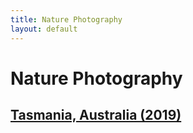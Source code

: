 ```yaml
---
title: Nature Photography
layout: default
---
```


# Nature Photography

<h2><a href="tasmania-2019">Tasmania, Australia (2019)</a></h2>

<!--
Central Plateau, Walls of Jerusalem, Mount Wellington

<h2><a href="nelson-2019">Nelson, New Zealand (2019)</a></h2>

<h2><a href="british-columbia-2018">British Columbia, Canada (2018)</a></h2>

Skwamish, Whistler

<h2><a href="so-2018">Ross Sea, Southern Ocean (2018)</a></h2>

RV Tangaroa (NIWA), Wellington, NZ – Ross Sea

<h2><a href="campbell-plateau-2017">Campbell Plateau, Southern Ocean (2017)</a></h2>

RV Tangaroa (NIWA), Wellington, NZ – Campbell Plateau

<h2><a href="pyrenees-2016">Pyrenees, Spain (2016)</a></h2>
-->
